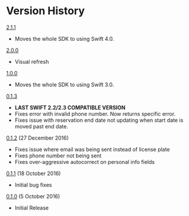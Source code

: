 # Version History

[2.1.1](https://github.com/spothero/Partner-SDK-iOS/releases/tag/2.1.1)

- Moves the whole SDK to using Swift 4.0.

[2.0.0](https://github.com/spothero/Partner-SDK-iOS/releases/tag/2.0.0)

- Visual refresh

[1.0.0](https://github.com/spothero/Partner-SDK-iOS/releases/tag/1.0.0)

- Moves the whole SDK to using Swift 3.0.

[0.1.3](https://github.com/spothero/Partner-SDK-iOS/releases/tag/0.1.3)
- **LAST SWIFT 2.2/2.3 COMPATIBLE VERSION**
- Fixes error with invalid phone number. Now returns specific error.
- Fixes issue with reservation end date not updating when start date is moved past end date.

[0.1.2](https://github.com/spothero/Partner-SDK-iOS/releases/tag/0.1.2) (27 December 2016)

- Fixes issue where email was being sent instead of license plate
- Fixes phone number not being sent
- Fixes over-aggressive autocorrect on personal info fields

[0.1.1](https://github.com/spothero/Partner-SDK-iOS/releases/tag/0.1.1) (18 October 2016)

- Initial bug fixes

[0.1.0](https://github.com/spothero/Partner-SDK-iOS/releases/tag/0.1.0) (5 October 2016)

- Initial Release
